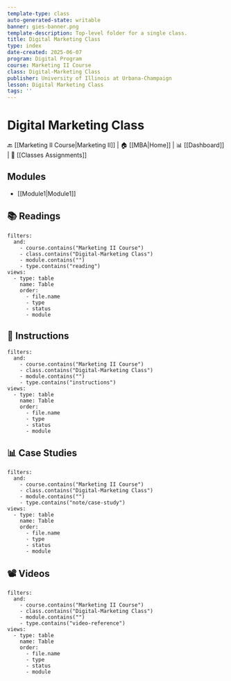```yaml
---
template-type: class
auto-generated-state: writable
banner: gies-banner.png
template-description: Top-level folder for a single class.
title: Digital Marketing Class
type: index
date-created: 2025-06-07
program: Digital Program
course: Marketing II Course
class: Digital-Marketing Class
publisher: University of Illinois at Urbana-Champaign
lesson: Digital Marketing Class
tags: ''
---
```


# Digital Marketing Class



🔙 [[Marketing II Course|Marketing II]] | 🏠 [[MBA|Home]] | 📊 [[Dashboard]] | 📝 [[Classes Assignments]]



## Modules

- [[Module1|Module1]]



## 📚 Readings

```base
filters:
  and:
    - course.contains("Marketing II Course")
    - class.contains("Digital-Marketing Class")
    - module.contains("")
    - type.contains("reading")
views:
  - type: table
    name: Table
    order:
      - file.name
      - type
      - status
      - module

```



## 📝 Instructions

```base
filters:
  and:
    - course.contains("Marketing II Course")
    - class.contains("Digital-Marketing Class")
    - module.contains("")
    - type.contains("instructions")
views:
  - type: table
    name: Table
    order:
      - file.name
      - type
      - status
      - module

```



## 📊 Case Studies

```base
filters:
  and:
    - course.contains("Marketing II Course")
    - class.contains("Digital-Marketing Class")
    - module.contains("")
    - type.contains("note/case-study")
views:
  - type: table
    name: Table
    order:
      - file.name
      - type
      - status
      - module

```



## 📽️ Videos

```base
filters:
  and:
    - course.contains("Marketing II Course")
    - class.contains("Digital-Marketing Class")
    - module.contains("")
    - type.contains("video-reference")
views:
  - type: table
    name: Table
    order:
      - file.name
      - type
      - status
      - module

```